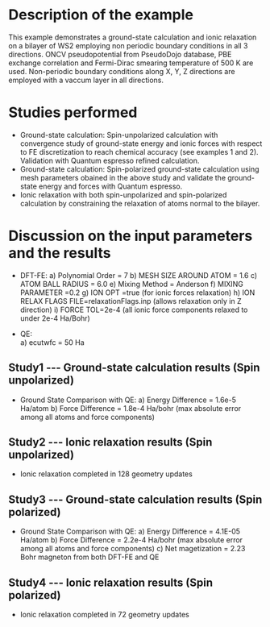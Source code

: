 Description of the example
==========================
This example demonstrates a ground-state calculation and ionic relaxation on a bilayer of WS2 employing non periodic boundary conditions in all 3 directions.
ONCV pseudopotential from PseudoDojo database, PBE exchange correlation and Fermi-Dirac smearing temperature of 500 K are used. Non-periodic boundary conditions along X, Y, Z directions are
employed with a vaccum layer in all directions.

Studies performed
=======================
* Ground-state calculation: Spin-unpolarized calculation with convergence study of ground-state energy and ionic forces with respect to FE discretization to reach chemical accuracy (see examples 1 and 2). Validation with Quantum espresso refined calculation.
* Ground-state calculation: Spin-polarized ground-state calculation using mesh parameters obained in the above study and validate the ground-state energy and forces with Quantum espresso.
* Ionic relaxation with both spin-unpolarized and spin-polarized calculation by constraining the relaxation of atoms normal to the bilayer.


Discussion on the input parameters and the results
===================================================
* DFT-FE:
        a) Polynomial Order      = 7
        b) MESH SIZE AROUND ATOM  = 1.6
        c) ATOM BALL RADIUS         = 6.0
        e) Mixing Method            = Anderson
        f) MIXING PARAMETER          =0.2
        g) ION OPT =true (for ionic forces relaxation)
        h) ION RELAX FLAGS FILE=relaxationFlags.inp (allows relaxation only in Z direction)
        i) FORCE TOL=2e-4 (all ionic force components relaxed to under 2e-4 Ha/Bohr)
        
* QE:  
        a) ecutwfc                  = 50 Ha    

Study1 --- Ground-state calculation results (Spin unpolarized)
-------------------------------------------
* Ground State Comparison with QE:
    a) Energy Difference = 1.6e-5  Ha/atom
    b) Force Difference =  1.8e-4 Ha/bohr (max absolute error among all atoms and force components)

Study2 --- Ionic relaxation results (Spin unpolarized)
-----------------------------------
* Ionic relaxation completed in 128 geometry updates 

Study3 --- Ground-state calculation results (Spin polarized)
-------------------------------------------
* Ground State Comparison with QE:
    a) Energy Difference = 4.1E-05 Ha/atom
    b) Force Difference =  2.2e-4 Ha/bohr (max absolute error among all atoms and force components)
    c) Net magetization = 2.23 Bohr magneton from both DFT-FE and QE

Study4 --- Ionic relaxation results (Spin polarized)
-----------------------------------
* Ionic relaxation completed in 72 geometry updates 
